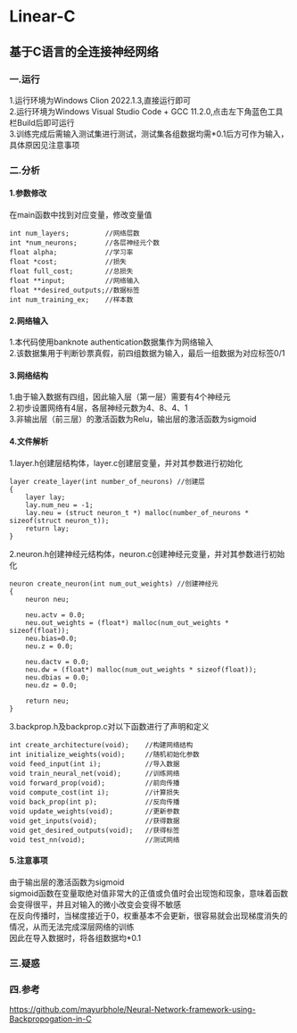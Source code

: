 # Linear-C
## 基于C语言的全连接神经网络
### 一.运行
1.运行环境为Windows Clion 2022.1.3,直接运行即可  
2.运行环境为Windows Visual Studio Code + GCC 11.2.0,点击左下角蓝色工具栏Build后即可运行  
3.训练完成后需输入测试集进行测试，测试集各组数据均需*0.1后方可作为输入，具体原因见注意事项
### 二.分析
#### 1.参数修改
在main函数中找到对应变量，修改变量值
```
int num_layers;         //网络层数
int *num_neurons;       //各层神经元个数
float alpha;            //学习率
float *cost;            //损失
float full_cost;        //总损失
float **input;          //网络输入
float **desired_outputs;//数据标签
int num_training_ex;    //样本数
```
#### 2.网络输入
1.本代码使用banknote authentication数据集作为网络输入  
2.该数据集用于判断钞票真假，前四组数据为输入，最后一组数据为对应标签0/1  
#### 3.网络结构
1.由于输入数据有四组，因此输入层（第一层）需要有4个神经元  
2.初步设置网络有4层，各层神经元数为4、8、4、1  
3.非输出层（前三层）的激活函数为Relu，输出层的激活函数为sigmoid
#### 4.文件解析
1.layer.h创建层结构体，layer.c创建层变量，并对其参数进行初始化
```
layer create_layer(int number_of_neurons) //创建层
{
	layer lay;
	lay.num_neu = -1;
	lay.neu = (struct neuron_t *) malloc(number_of_neurons * sizeof(struct neuron_t));
	return lay;
}
```
2.neuron.h创建神经元结构体，neuron.c创建神经元变量，并对其参数进行初始化
```
neuron create_neuron(int num_out_weights) //创建神经元
{
	neuron neu;

	neu.actv = 0.0;
	neu.out_weights = (float*) malloc(num_out_weights * sizeof(float));
	neu.bias=0.0;
	neu.z = 0.0;

	neu.dactv = 0.0;
	neu.dw = (float*) malloc(num_out_weights * sizeof(float));
	neu.dbias = 0.0;
	neu.dz = 0.0;

	return neu;
}
```
3.backprop.h及backprop.c对以下函数进行了声明和定义
```
int create_architecture(void);    //构建网络结构
int initialize_weights(void);     //随机初始化参数
void feed_input(int i);           //导入数据
void train_neural_net(void);      //训练网络
void forward_prop(void);          //前向传播
void compute_cost(int i);         //计算损失
void back_prop(int p);            //反向传播
void update_weights(void);        //更新参数
void get_inputs(void);            //获得数据
void get_desired_outputs(void);   //获得标签
void test_nn(void);               //测试网络
```
#### 5.注意事项
由于输出层的激活函数为sigmoid  
sigmoid函数在变量取绝对值非常大的正值或负值时会出现饱和现象，意味着函数会变得很平，并且对输入的微小改变会变得不敏感   
在反向传播时，当梯度接近于0，权重基本不会更新，很容易就会出现梯度消失的情况，从而无法完成深层网络的训练  
因此在导入数据时，将各组数据均*0.1  
### 三.疑惑
### 四.参考
<https://github.com/mayurbhole/Neural-Network-framework-using-Backpropogation-in-C>

